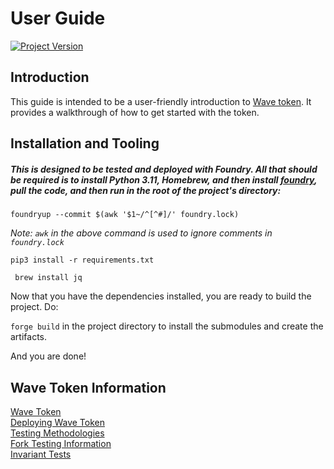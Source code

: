 # User Guide

[![Project Version][version-image]][version-url]

## Introduction

This guide is intended to be a user-friendly introduction to [Wave token](./wave/README.md). It provides a walkthrough of how to get started with the token.

## Installation and Tooling
##### This is designed to be tested and deployed with Foundry. All that should be required is to install Python 3.11, Homebrew, and then install [foundry](https://book.getfoundry.sh/getting-started/installation), pull the code, and then run in the root of the project's directory:

`foundryup --commit $(awk '$1~/^[^#]/' foundry.lock)` 

_Note: `awk` in the above command is used to ignore comments in `foundry.lock`_

`pip3 install -r requirements.txt`

` brew install jq`

Now that you have the dependencies installed, you are ready to build the project. Do:

`forge build` in the project directory to install the submodules and create the artifacts.

And you are done!

## Wave Token Information
[Wave Token](./wave/WAVE.md)    
[Deploying Wave Token](./wave/README.md)        
[Testing Methodologies](./wave/ERC20_UPGRADEABLE_TESTING_METHODOLOGY.md)    
[Fork Testing Information](./wave/ERC20_UPGRADEABLE_TESTING_METHODOLOGY.md#fork-tests)  
[Invariant Tests](./invariants/ERC20_UPGRADEABLE_INVARIANTS.md)


<!-- These are the header links -->
[version-image]: https://img.shields.io/badge/Version-1.0.0-brightgreen?style=for-the-badge&logo=appveyor
[version-url]: https://github.com/thrackle-io/pacman
